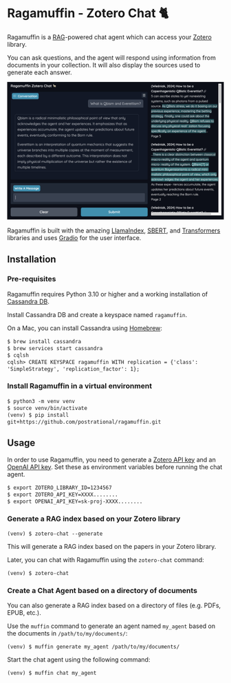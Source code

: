 # Ragamuffin - Zotero Chat 🐈

Ragamuffin is a [RAG][rag]-powered chat agent which can access your [Zotero][zotero] library.

You can ask questions, and the agent will respond using information from documents in your collection.
It will also display the sources used to generate each answer.

![Zotero Chat](screenshot.png)

Ragamuffin is built with the amazing [LlamaIndex][llama-index], [SBERT][sbert], and [Transformers][transformers]
libraries and uses [Gradio][gradio] for the user interface.

## Installation

### Pre-requisites

Ragamuffin requires Python 3.10 or higher and a working installation of [Cassandra DB][cassandra].

Install Cassandra DB and create a keyspace named `ragamuffin`.

On a Mac, you can install Cassandra using [Homebrew][brew]:

    $ brew install cassandra
    $ brew services start cassandra
    $ cqlsh
    cqlsh> CREATE KEYSPACE ragamuffin WITH replication = {'class': 'SimpleStrategy', 'replication_factor': 1};

### Install Ragamuffin in a virtual environment

    $ python3 -m venv venv
    $ source venv/bin/activate
    (venv) $ pip install git+https://github.com/postrational/ragamuffin.git


## Usage

In order to use Ragamuffin, you need to generate a [Zotero API key][zotero-key] and an [OpenAI API key][openai-key].
Set these as environment variables before running the chat agent. 

    $ export ZOTERO_LIBRARY_ID=1234567
    $ export ZOTERO_API_KEY=XXXX........
    $ export OPENAI_API_KEY=sk-proj-XXXX........

### Generate a RAG index based on your Zotero library

    (venv) $ zotero-chat --generate

This will generate a RAG index based on the papers in your Zotero library.

Later, you can chat with Ragamuffin using the `zotero-chat` command:

    (venv) $ zotero-chat

### Create a Chat Agent based on a directory of documents

You can also generate a RAG index based on a directory of files (e.g. PDFs, EPUB, etc.).

Use the `muffin` command to generate an agent named `my_agent` based on the documents in `/path/to/my/documents/`:

    (venv) $ muffin generate my_agent /path/to/my/documents/

Start the chat agent using the following command:

    (venv) $ muffin chat my_agent

[brew]: https://brew.sh/
[cassandra]: https://cassandra.apache.org/
[gradio]: https://www.gradio.app/
[llama-index]: https://www.llamaindex.ai/
[openai-key]: https://platform.openai.com/api-keys
[rag]: https://en.wikipedia.org/wiki/Retrieval-augmented_generation
[sbert]: https://sbert.net/
[transformers]: https://huggingface.co/transformers/
[zotero-key]: https://www.zotero.org/settings/security#applications
[zotero]: https://www.zotero.org/
